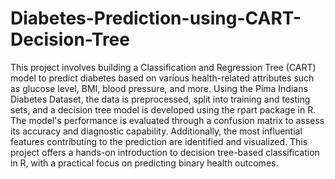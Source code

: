 # Diabetes-Prediction-using-CART-Decision-Tree
This project involves building a Classification and Regression Tree (CART) model to predict diabetes based on various health-related attributes such as glucose level, BMI, blood pressure, and more. Using the Pima Indians Diabetes Dataset, the data is preprocessed, split into training and testing sets, and a decision tree model is developed using the rpart package in R. The model's performance is evaluated through a confusion matrix to assess its accuracy and diagnostic capability. Additionally, the most influential features contributing to the prediction are identified and visualized. This project offers a hands-on introduction to decision tree-based classification in R, with a practical focus on predicting binary health outcomes.
